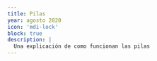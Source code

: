 ```yaml
---
title: Pilas
year: agosto 2020
icon: 'mdi-lock'
block: true
description: |
  Una explicación de como funcionan las pilas
---
```

